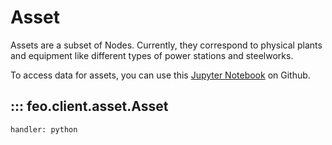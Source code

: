 # Asset

Assets are a subset of Nodes. Currently, they correspond to physical plants and equipment like different types of power stations and steelworks.

To access data for assets, you can use this [Jupyter Notebook](https://github.com/transition-zero/feo-client-examples/blob/main/feo-client-examples/1_assets.ipynb) on Github. 

## ::: feo.client.asset.Asset
    handler: python
